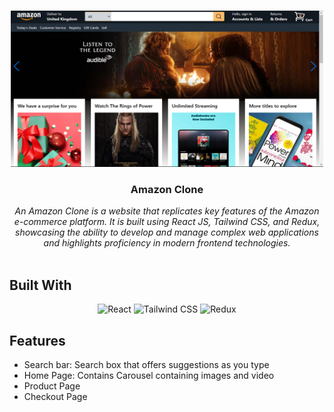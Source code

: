 <br/>
<p align="center">
  <img src="public\ss.png" alt="View" width="500" height="250"/> 
  <h3 align="center">Amazon Clone</h3>

  <p align="center">
     <em>An Amazon Clone is a website that replicates key features of the Amazon e-commerce platform. It is built using React JS, Tailwind CSS, and Redux, showcasing the ability to develop and manage complex web applications and highlights proficiency in modern frontend technologies.</em>
    <br/>
    <br/>
  </p>
</p>

## Built With

<p align="center">
  <img src="https://cdn.worldvectorlogo.com/logos/react-2.svg" alt="React" width="60"/>
  <img src="https://upload.wikimedia.org/wikipedia/commons/d/d5/Tailwind_CSS_Logo.svg" alt="Tailwind CSS" width="60"/>
  <img src="https://cdn.worldvectorlogo.com/logos/redux.svg" alt="Redux" width="60"/>
</p>


## Features

- Search bar: Search box that offers suggestions as you type
- Home Page: Contains Carousel containing images and video
- Product Page
- Checkout Page
